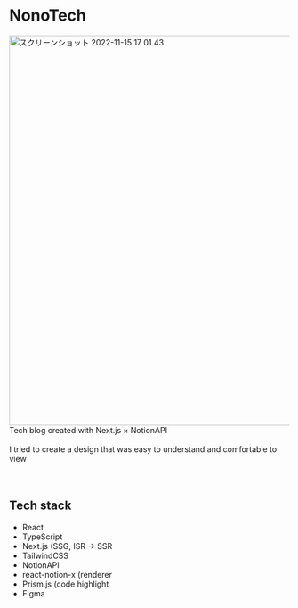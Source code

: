 # NonoTech
<img width="700" alt="スクリーンショット 2022-11-15 17 01 43" src="https://user-images.githubusercontent.com/52486487/201863680-d24eea21-f483-40d8-ab8b-a1d1153a5810.png">
<br>
Tech blog created with Next.js × NotionAPI
<br>
<br>
I tried to create a design that was easy to understand and comfortable to view
<br>
<br>
<br>

## Tech stack
- React
- TypeScript
- Next.js (SSG, ISR → SSR  
- TailwindCSS
- NotionAPI
- react-notion-x (renderer
- Prism.js (code highlight
- Figma 

